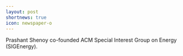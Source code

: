```yaml
---
layout: post
shortnews: true
icon: newspaper-o
---
```


Prashant Shenoy co-founded ACM Special Interest Group on Energy (SIGEnergy).